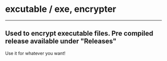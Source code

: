 # excutable / exe, encrypter

------
Used to encrypt executable files.
Pre compiled release available under "Releases"
------

Use it for whatever you want!
